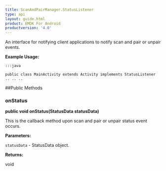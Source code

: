```yaml
---
title: ScanAndPairManager.StatusListener
type: api
layout: guide.html
product: EMDK For Android
productversion: '4.0'
---
```



An interface for notifying client applications to notify scan and pair or unpair events.
 
 

**Example Usage:**
	
	:::java
	
	public class MainActivity extends Activity implements StatusListener
	.. .. ..
	
	


##Public Methods

### onStatus

**public void onStatus(StatusData statusData)**

This is the callback method upon scan and pair or unpair status event occurs.

**Parameters:**

`statusData` - StatusData object.

**Returns:**

void









